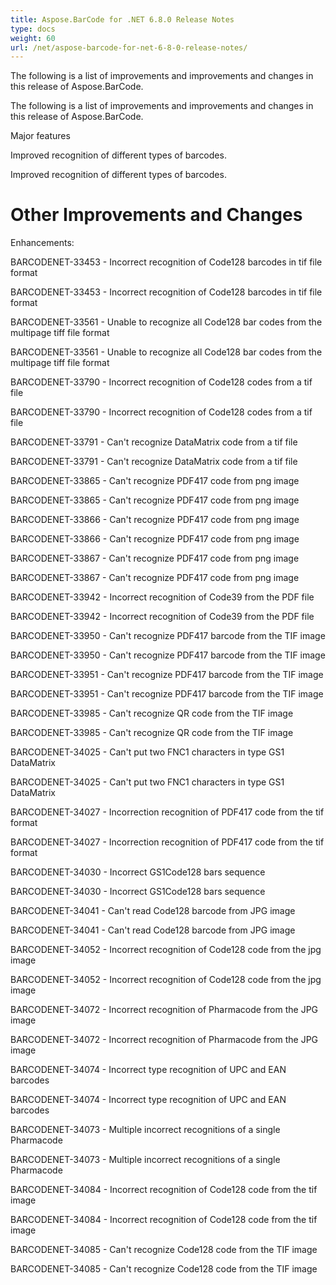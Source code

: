 ```yaml
---
title: Aspose.BarCode for .NET 6.8.0 Release Notes
type: docs
weight: 60
url: /net/aspose-barcode-for-net-6-8-0-release-notes/
---
```


The following is a list of improvements and improvements and changes in this release of Aspose.BarCode. 

The following is a list of improvements and improvements and changes in this release of Aspose.BarCode.

Major features

Improved recognition of different types of barcodes. 

Improved recognition of different types of barcodes.
# **Other Improvements and Changes**
Enhancements:

BARCODENET-33453 - Incorrect recognition of Code128 barcodes in tif file format 

BARCODENET-33453 - Incorrect recognition of Code128 barcodes in tif file format

BARCODENET-33561 - Unable to recognize all Code128 bar codes from the multipage tiff file format 

BARCODENET-33561 - Unable to recognize all Code128 bar codes from the multipage tiff file format

BARCODENET-33790 - Incorrect recognition of Code128 codes from a tif file 

BARCODENET-33790 - Incorrect recognition of Code128 codes from a tif file

BARCODENET-33791 - Can't recognize DataMatrix code from a tif file 

BARCODENET-33791 - Can't recognize DataMatrix code from a tif file

BARCODENET-33865 - Can't recognize PDF417 code from png image 

BARCODENET-33865 - Can't recognize PDF417 code from png image

BARCODENET-33866 - Can't recognize PDF417 code from png image 

BARCODENET-33866 - Can't recognize PDF417 code from png image

BARCODENET-33867 - Can't recognize PDF417 code from png image 

BARCODENET-33867 - Can't recognize PDF417 code from png image

BARCODENET-33942 - Incorrect recognition of Code39 from the PDF file 

BARCODENET-33942 - Incorrect recognition of Code39 from the PDF file

BARCODENET-33950 - Can't recognize PDF417 barcode from the TIF image 

BARCODENET-33950 - Can't recognize PDF417 barcode from the TIF image

BARCODENET-33951 - Can't recognize PDF417 barcode from the TIF image 

BARCODENET-33951 - Can't recognize PDF417 barcode from the TIF image

BARCODENET-33985 - Can't recognize QR code from the TIF image 

BARCODENET-33985 - Can't recognize QR code from the TIF image

BARCODENET-34025 - Can't put two FNC1 characters in type GS1 DataMatrix 

BARCODENET-34025 - Can't put two FNC1 characters in type GS1 DataMatrix

BARCODENET-34027 - Incorrection recognition of PDF417 code from the tif format 

BARCODENET-34027 - Incorrection recognition of PDF417 code from the tif format

BARCODENET-34030 - Incorrect GS1Code128 bars sequence 

BARCODENET-34030 - Incorrect GS1Code128 bars sequence

BARCODENET-34041 - Can't read Code128 barcode from JPG image 

BARCODENET-34041 - Can't read Code128 barcode from JPG image

BARCODENET-34052 - Incorrect recognition of Code128 code from the jpg image 

BARCODENET-34052 - Incorrect recognition of Code128 code from the jpg image

BARCODENET-34072 - Incorrect recognition of Pharmacode from the JPG image 

BARCODENET-34072 - Incorrect recognition of Pharmacode from the JPG image

BARCODENET-34074 - Incorrect type recognition of UPC and EAN barcodes 

BARCODENET-34074 - Incorrect type recognition of UPC and EAN barcodes

BARCODENET-34073 - Multiple incorrect recognitions of a single Pharmacode 

BARCODENET-34073 - Multiple incorrect recognitions of a single Pharmacode

BARCODENET-34084 - Incorrect recognition of Code128 code from the tif image 

BARCODENET-34084 - Incorrect recognition of Code128 code from the tif image

BARCODENET-34085 - Can't recognize Code128 code from the TIF image 

BARCODENET-34085 - Can't recognize Code128 code from the TIF image
